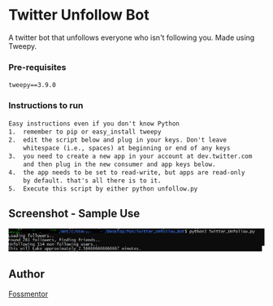 # Twitter Unfollow Bot

A twitter bot that unfollows everyone who isn't following you. Made using Tweepy.

### Pre-requisites

	tweepy==3.9.0

### Instructions to run
	Easy instructions even if you don't know Python
	1.  remember to pip or easy_install tweepy
	2.  edit the script below and plug in your keys. Don't leave
	    whitespace (i.e., spaces) at beginning or end of any keys
	3.  you need to create a new app in your account at dev.twitter.com
	    and then plug in the new consumer and app keys below.
	4.  the app needs to be set to read-write, but apps are read-only
	    by default. that's all there is to it. 
	5.  Execute this script by either python unfollow.py

## Screenshot - Sample Use

![Screenshot](output.PNG)

## Author
[Fossmentor](https://github.com/fossmentorOfficial)

